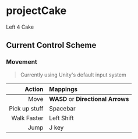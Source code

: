 # projectCake
Left 4 Cake

## Current Control Scheme
### Movement
> Currently using  Unity's default input system 

| Action | Mappings |
| -------------: |:-------------|
| Move | **WASD** or **Directional Arrows** |
| Pick up stuff | Spacebar |
| Walk Faster | Left Shift |
| Jump | J key |
